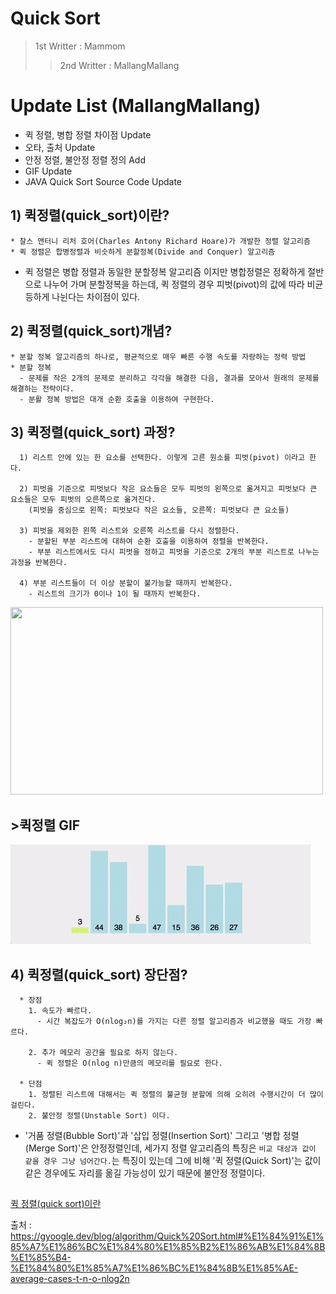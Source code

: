 # Quick Sort
>1st Writter : Mammom
>>2nd Writter : MallangMallang
# Update List (MallangMallang)
* 퀵 정렬, 병합 정렬 차이점 Update
* 오타, 출처 Update
* 안정 정렬, 불안정 정렬 정의 Add
* GIF Update
* JAVA Quick Sort Source Code Update

## 1) 퀵정렬(quick_sort)이란?
~~~
* 찰스 앤터니 리처 호어(Charles Antony Richard Hoare)가 개발한 정렬 알고리즘
* 퀵 정렬은 합병정렬과 비슷하게 분할정복(Divide and Conquer) 알고리즘
~~~
* 퀵 정렬은 병합 정렬과 동일한 분할정복 알고리즘 이지만 병합정렬은 정확하게 절반으로 나누어 가며 분할정복을 하는데, 퀵 정렬의 경우 피벗(pivot)의 값에 따라 비균등하게 나뉜다는 차이점이 있다.
## 2) 퀵정렬(quick_sort)개념?
~~~
* 분할 정복 알고리즘의 하나로, 평균적으로 매우 빠른 수행 속도를 자랑하는 정력 방법
* 분할 정복
  - 문제를 작은 2개의 문제로 분리하고 각각을 해결한 다음, 결과를 모아서 원래의 문제를 해결하는 전략이다.
  - 분활 정복 방법은 대개 순환 호출을 이용하여 구현한다.
~~~

## 3) 퀵정렬(quick_sort) 과정?
~~~
  1) 리스트 안에 있는 한 요소를 선택한다. 이렇게 고른 원소를 피벗(pivot) 이라고 한다.
  
  2) 피벗을 기준으로 피벗보다 작은 요소들은 모두 피벗의 왼쪽으로 옮겨지고 피벗보다 큰 요소들은 모두 피벗의 오른쪽으로 옮겨진다. 
    (피벗을 중심으로 왼쪽: 피벗보다 작은 요소들, 오른쪽: 피벗보다 큰 요소들)
    
  3) 피벗을 제외한 왼쪽 리스트와 오른쪽 리스트를 다시 정렬한다.
    - 분할된 부분 리스트에 대하여 순환 호출을 이용하여 정렬을 반복한다.
    - 부분 리스트에서도 다시 피벗을 정하고 피벗을 기준으로 2개의 부분 리스트로 나누는과정을 반복한다.
    
  4) 부분 리스트들이 더 이상 분할이 불가능할 때까지 반복한다.
    - 리스트의 크기가 0이나 1이 될 때까지 반복한다. 
~~~
<img src= "https://user-images.githubusercontent.com/89181586/147576062-5d39cf08-bc59-4516-882f-8d019e985bb9.PNG" width="500" height="300"/>

## >퀵정렬 GIF
<img src= "./img/quick-sort.gif">

## 4) 퀵정렬(quick_sort) 장단점?
~~~
  * 장점
    1. 속도가 빠르다.
      - 시간 복잡도가 O(nlog₂n)를 가지는 다른 정렬 알고리즘과 비교했을 때도 가장 빠르다.
      
    2. 추가 메모리 공간을 필요로 하지 않는다.
      - 퀵 정렬은 O(nlog n)만큼의 메모리를 필요로 한다.
  
  * 단점
    1. 정렬된 리스트에 대해서는 퀵 정렬의 불균형 분할에 의해 오히려 수행시간이 더 많이 걸린다.
    2. 불안정 정렬(Unstable Sort) 이다. 
~~~
- '거품 정렬(Bubble Sort)'과 '삽입 정렬(Insertion Sort)' 그리고
      '병합 정렬(Merge Sort)'은 안정정렬인데, 세가지 정렬 알고리즘의 특징은 ```비교 대상과 값이 같을 경우 그냥 넘어간다.```는 특징이 있는데 그에 비해 '퀵 정렬(Quick Sort)'는 값이 같은 경우에도 자리를 옮길 가능성이 있기 때문에 불안정 정렬이다.

##
[퀵 정렬(quick sort)이란](https://www.geeksforgeeks.org/msd-most-significant-digit-radix-sort/)


출처 : https://gyoogle.dev/blog/algorithm/Quick%20Sort.html#%E1%84%91%E1%85%A7%E1%86%BC%E1%84%80%E1%85%B2%E1%86%AB%E1%84%8B%E1%85%B4-%E1%84%80%E1%85%A7%E1%86%BC%E1%84%8B%E1%85%AE-average-cases-t-n-o-nlog2n
